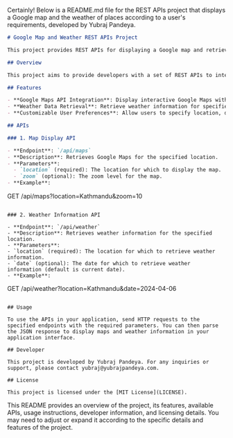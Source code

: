 Certainly! Below is a README.md file for the REST APIs project that displays a Google map and the weather of places according to a user's requirements, developed by Yubraj Pandeya.

```markdown
# Google Map and Weather REST APIs Project

This project provides REST APIs for displaying a Google map and retrieving weather information for places based on user requirements.

## Overview

This project aims to provide developers with a set of REST APIs to integrate Google Maps and weather data into their applications. With these APIs, developers can easily incorporate map functionality and weather information retrieval according to user preferences.

## Features

- **Google Maps API Integration**: Display interactive Google Maps within your application.
- **Weather Data Retrieval**: Retrieve weather information for specified locations.
- **Customizable User Preferences**: Allow users to specify location, date, and other preferences to tailor the weather data display.

## APIs

### 1. Map Display API

- **Endpoint**: `/api/maps`
- **Description**: Retrieves Google Maps for the specified location.
- **Parameters**:
  - `location` (required): The location for which to display the map.
  - `zoom` (optional): The zoom level for the map.
- **Example**:
  ```
  GET /api/maps?location=Kathmandu&zoom=10
  ```

### 2. Weather Information API

- **Endpoint**: `/api/weather`
- **Description**: Retrieves weather information for the specified location.
- **Parameters**:
  - `location` (required): The location for which to retrieve weather information.
  - `date` (optional): The date for which to retrieve weather information (default is current date).
- **Example**:
  ```
  GET /api/weather?location=Kathmandu&date=2024-04-06
  ```

## Usage

To use the APIs in your application, send HTTP requests to the specified endpoints with the required parameters. You can then parse the JSON response to display maps and weather information in your application interface.

## Developer

This project is developed by Yubraj Pandeya. For any inquiries or support, please contact yubraj@yubrajpandeya.com.

## License

This project is licensed under the [MIT License](LICENSE).
```

This README provides an overview of the project, its features, available APIs, usage instructions, developer information, and licensing details. You may need to adjust or expand it according to the specific details and features of the project.

